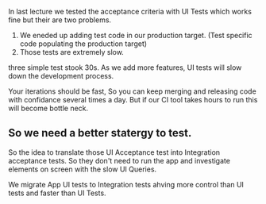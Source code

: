  In last lecture we tested the acceptance criteria with UI Tests which works fine but their are two problems.
 
 1. We eneded up adding test code in our production target. (Test specific code populating the production target)
 2. Those tests are extremely slow.
 
 three simple test stook 30s.
 As we add more features, UI tests will slow down the development process.
 
 Your iterations should be fast, So you can keep merging and releasing code with confidance several times a day.
 But if our CI tool takes hours to run this will become bottle neck.
 
 ## So we need a better statergy to test.
 
So the idea to translate those UI Acceptance test into Integration acceptance tests. 
So they don't need to run the app and investigate elements on screen with the slow UI Queries.

We migrate App UI tests to Integration tests ahving more control than UI tests and faster than UI Tests.
